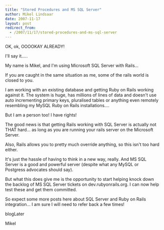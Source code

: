 ```yaml
---
title: "Stored Procedures and MS SQL Server"
author: Mikel Lindsaar
date: 2007-11-17
layout: post
redirect_from:
  - /2007/11/17/stored-procedures-and-ms-sql-server
---
```

OK, ok, OOOOKAY ALREADY!

I'll say it.....

My name is Mikel, and I'm using Microsoft SQL Server with Rails...

If you are caught in the same situation as me, some of the rails world
is closed to you.

I am working with an existing database and getting Ruby on Rails working
against it. The system is huge, has millions of lines of data and
doesn't use auto incrementing primary keys, pluralised tables or
anything even remotely resembling my MySQL Ruby on Rails
installations....

But I am a person too! I have rights!

The good news is that getting Rails working with SQL Server is actually
not THAT hard... as long as you are running your rails server on the
Microsoft Server.

Also, Rails allows you to pretty much override anything, so this isn't
too hard either.

It's just the hassle of having to think in a new way, really. And MS SQL
Server is a good and powerful server (despite what any MySQL or
Postgress advocates should say).

But what this does give me is the opportunity to start helping knock
down the backlog of MS SQL Server tickets on dev.rubyonrails.org. I can
now help test these and get them committed.

So expect some more posts here about SQL Server and Ruby on Rails
integration... I am sure I will need to refer back a few times!

blogLater

Mikel

